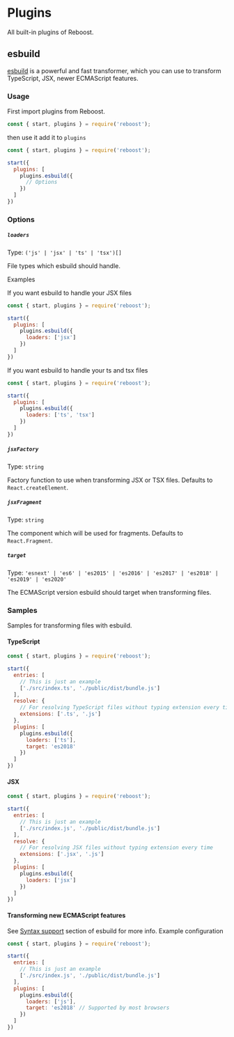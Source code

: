 # Plugins
All built-in plugins of Reboost.

## esbuild
[esbuild](https://github.com/evanw/esbuild) is a powerful and fast transformer, which you can use
to transform TypeScript, JSX, newer ECMAScript features.

### Usage
First import plugins from Reboost.
```js
const { start, plugins } = require('reboost');
```
then use it add it to `plugins`
```js
const { start, plugins } = require('reboost');

start({
  plugins: [
    plugins.esbuild({
      // Options
    })
  ]
})
```

### Options
##### `loaders`
Type: `('js' | 'jsx' | 'ts' | 'tsx')[]`

File types which esbuild should handle.

Examples

If you want esbuild to handle your JSX files
```js
const { start, plugins } = require('reboost');

start({
  plugins: [
    plugins.esbuild({
      loaders: ['jsx']
    })
  ]
})
```

If you want esbuild to handle your ts and tsx files
```js
const { start, plugins } = require('reboost');

start({
  plugins: [
    plugins.esbuild({
      loaders: ['ts', 'tsx']
    })
  ]
})
```

##### `jsxFactory`
Type: `string`

Factory function to use when transforming JSX or TSX files. Defaults to `React.createElement`.

##### `jsxFragment`
Type: `string`

The component which will be used for fragments. Defaults to `React.Fragment`.

##### `target`
Type: `'esnext' | 'es6' | 'es2015' | 'es2016' | 'es2017' | 'es2018' | 'es2019' | 'es2020'`

The ECMAScript version esbuild should target when transforming files.

### Samples
Samples for transforming files with esbuild.

#### TypeScript
```js
const { start, plugins } = require('reboost');

start({
  entries: [
    // This is just an example
    ['./src/index.ts', './public/dist/bundle.js']
  ],
  resolve: {
    // For resolving TypeScript files without typing extension every time
    extensions: ['.ts', '.js']
  },
  plugins: [
    plugins.esbuild({
      loaders: ['ts'],
      target: 'es2018'
    })
  ]
})
```

#### JSX
```js
const { start, plugins } = require('reboost');

start({
  entries: [
    // This is just an example
    ['./src/index.js', './public/dist/bundle.js']
  ],
  resolve: {
    // For resolving JSX files without typing extension every time
    extensions: ['.jsx', '.js']
  },
  plugins: [
    plugins.esbuild({
      loaders: ['jsx']
    })
  ]
})
```

#### Transforming new ECMAScript features
See [Syntax support](https://github.com/evanw/esbuild#syntax-support) section
of esbuild for more info.
Example configuration
```js
const { start, plugins } = require('reboost');

start({
  entries: [
    // This is just an example
    ['./src/index.js', './public/dist/bundle.js']
  ],
  plugins: [
    plugins.esbuild({
      loaders: ['js'],
      target: 'es2018' // Supported by most browsers
    })
  ]
})
```
